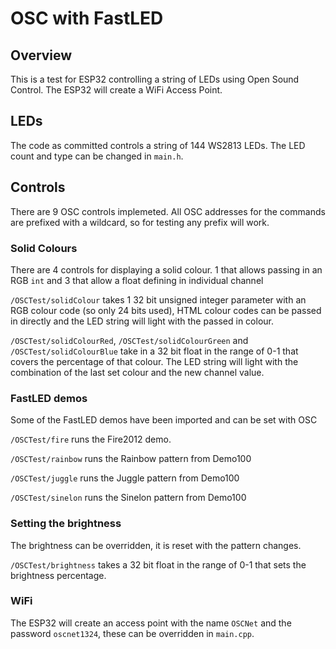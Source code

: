 # OSC with FastLED
## Overview
This is a test for ESP32 controlling a string of LEDs using Open Sound Control. The ESP32 will create a WiFi Access Point.

## LEDs
The code as committed controls a string of 144 WS2813 LEDs. The LED count and type can be changed in `main.h`.

## Controls
There are 9 OSC controls implemeted. All OSC addresses for the commands are prefixed with a wildcard, so for testing any prefix will work.

### Solid Colours
There are 4 controls for displaying a solid colour. 1 that allows passing in an RGB `int` and 3 that allow a float defining in individual channel

`/OSCTest/solidColour` takes 1 32 bit unsigned integer parameter with an RGB colour code (so only 24 bits used), HTML colour codes can be passed in directly and the LED string will light with the passed in colour.

`/OSCTest/solidColourRed`, `/OSCTest/solidColourGreen` and `/OSCTest/solidColourBlue` take in a 32 bit float in the range of 0-1 that covers the percentage of that colour. The LED string will light with the combination of the last set colour and the new channel value.

### FastLED demos
Some of the FastLED demos have been imported and can be set with OSC

`/OSCTest/fire` runs the Fire2012 demo.

`/OSCTest/rainbow` runs the Rainbow pattern from Demo100

`/OSCTest/juggle` runs the Juggle pattern from Demo100

`/OSCTest/sinelon` runs the Sinelon pattern from Demo100

### Setting the brightness
The brightness can be overridden, it is reset with the pattern changes.

`/OSCTest/brightness` takes a 32 bit float in the range of 0-1 that sets the brightness percentage.

### WiFi
The ESP32 will create an access point with the name `OSCNet` and the password `oscnet1324`, these can be overridden in `main.cpp`.